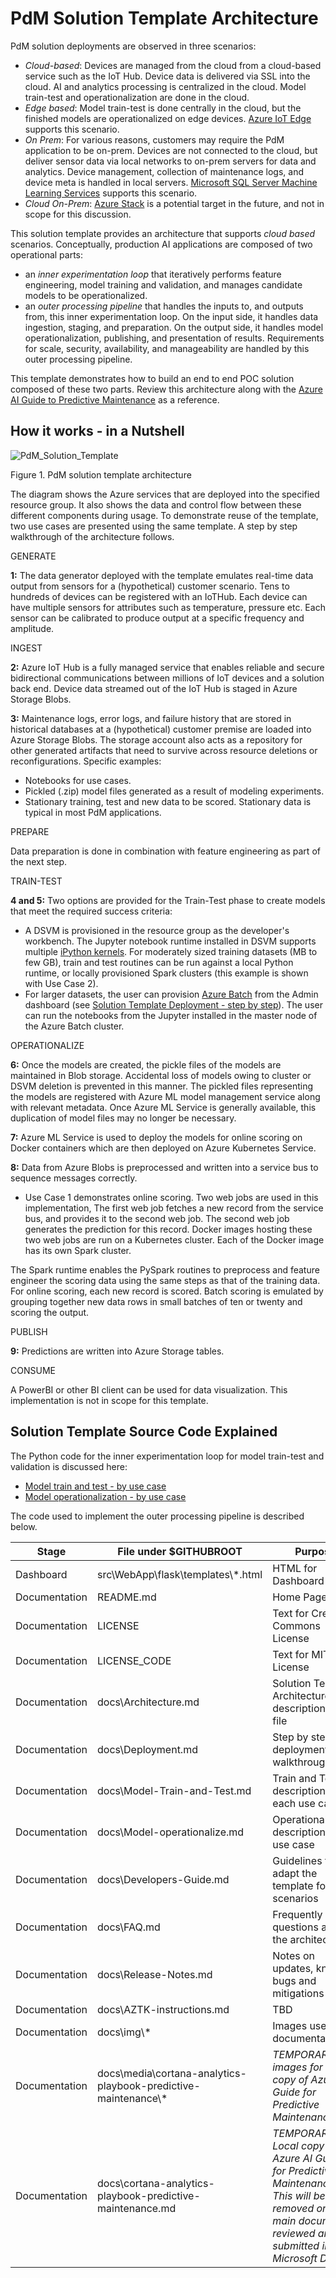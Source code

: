 # PdM Solution Template Architecture

PdM solution deployments are observed in three scenarios:

- _Cloud-based_: Devices are managed from the cloud from a cloud-based service such as the IoT Hub. Device data is delivered via SSL into the cloud. AI and analytics processing is centralized in the cloud. Model train-test and operationalization are done in the cloud.
- _Edge based_: Model train-test is done centrally in the cloud, but the finished models are operationalized on edge devices. [Azure IoT Edge](https://azure.microsoft.com/en-us/services/iot-edge/) supports this scenario.
- _On Prem_: For various reasons, customers may require the PdM application to be on-prem. Devices are not connected to the cloud, but deliver sensor data via local networks to on-prem servers for data and analytics. Device management, collection of maintenance logs, and device meta is handled in local servers. [Microsoft SQL Server Machine Learning Services](https://docs.microsoft.com/en-us/sql/advanced-analytics/what-is-sql-server-machine-learning?view=sql-server-2017) supports this scenario.
- _Cloud On-Prem_: [Azure Stack](https://azure.microsoft.com/en-us/overview/azure-stack/) is a potential target in the future, and not in scope for this discussion. 

This solution template provides an architecture that supports _cloud based_ scenarios. Conceptually, production AI applications are composed of two operational parts:
- an _inner experimentation loop_ that iteratively performs feature engineering, model training and validation, and manages candidate models to be operationalized.
- an _outer processing pipeline_ that handles the inputs to, and outputs from, this inner experimentation loop. On the input side, it handles data ingestion, staging, and preparation. On the output side, it handles model operationalization, publishing, and presentation of results. Requirements for scale, security, availability, and manageability are handled by this outer processing pipeline.

[//]: # (**ONCE THE AI GUIDE IS IN MICROSOFT DOCS, UPDATE THE LINKS BELOW TO HTTP ADDRESS**)

This template demonstrates how to build an end to end POC solution composed of these two parts. Review this architecture along with the [Azure AI Guide to Predictive Maintenance](https://docs.microsoft.com/en-us/azure/machine-learning/team-data-science-process/cortana-analytics-playbook-predictive-maintenance) as a reference.

## How it works - in a Nutshell 

![PdM_Solution_Template](https://github.com/Azure/AI-PredictiveMaintenance/blob/master/docs/img/PdM_Solution_Template.png)

Figure 1. PdM solution template architecture

The diagram shows the Azure services that are deployed into the specified resource group. It also shows the data and control flow between these different components during usage. To demonstrate reuse of the template, two use cases are presented using the same template. A step by step walkthrough of the architecture follows.

GENERATE

**1:** The data generator deployed with the template emulates real-time data output from sensors for a (hypothetical) customer scenario. Tens to hundreds of devices can be registered with an IoTHub. Each device can have multiple sensors for attributes such as temperature, pressure etc. Each sensor can be calibrated to produce output at a specific frequency and amplitude.

INGEST

**2:** Azure IoT Hub is a fully managed service that enables reliable and secure bidirectional communications between millions of IoT devices and a solution back end. Device data streamed out of the IoT Hub is staged in Azure Storage Blobs.

**3:** Maintenance logs, error logs, and failure history that are stored in historical databases at a (hypothetical) customer premise are loaded into Azure Storage Blobs. The storage account also acts as a repository for other generated artifacts that need to survive across resource deletions or reconfigurations. Specific examples:
- Notebooks for use cases.
- Pickled (.zip) model files generated as a result of modeling experiments.
- Stationary training, test and new data to be scored. Stationary data is typical in most PdM applications.

PREPARE

Data preparation is done in combination with feature engineering as part of the next step.

TRAIN-TEST

**4 and 5:** Two options are provided for the Train-Test phase to create models that meet the required success criteria:
 - A DSVM is provisioned in the resource group as the developer's workbench. The Jupyter notebook runtime installed in DSVM supports multiple [iPython kernels](http://jupyter.readthedocs.io/en/latest/projects/kernels.html). For moderately sized training datasets (MB to few GB), train and test routines can be run against a local Python runtime, or locally provisioned Spark clusters (this example is shown with Use Case 2).
- For larger datasets, the user can provision [Azure Batch](https://github.com/Azure/aztk) from the Admin dashboard (see [Solution Template Deployment - step by step](https://github.com/Azure/AI-PredictiveMaintenance/blob/master/docs/Deployment.md)). The user can run the notebooks from the Jupyter installed in the master node of the Azure Batch cluster.

OPERATIONALIZE

**6:** Once the models are created, the pickle files of the models are maintained in Blob storage. Accidental loss of models owing to cluster or DSVM deletion is prevented in this manner. The pickled files representing the models are registered with Azure ML model management service along with relevant metadata. Once Azure ML Service is generally available, this duplication of model files may no longer be necessary.

**7:** Azure ML Service is used to deploy the models for online scoring on Docker containers which are then deployed on Azure Kubernetes Service.

**8:** Data from Azure Blobs is preprocessed and written into a service bus to sequence messages correctly.
- Use Case 1 demonstrates online scoring. Two web jobs are used in this implementation, The first web job fetches a new record from the service bus, and provides it to the second web job. The second web job generates the prediction for this record. Docker images hosting these two web jobs are run on a Kubernetes cluster. Each of the Docker image has its own Spark cluster.

The Spark runtime enables the PySpark routines to preprocess and feature engineer the scoring data using the same steps as that of the training data. For online scoring, each new record is scored. Batch scoring is emulated by grouping together new data rows in small batches of ten or twenty and scoring the output.

PUBLISH

**9:** Predictions are written into Azure Storage tables. 

CONSUME

A PowerBI or other BI client can be used for data visualization. This implementation is not in scope for this template.

## Solution Template Source Code Explained

The Python code for the inner experimentation loop for model train-test and validation is discussed here:
- [Model train and test - by use case](https://github.com/Azure/AI-PredictiveMaintenance/blob/master/docs/Model-Train-Test.md)
- [Model operationalization - by use case](https://github.com/Azure/AI-PredictiveMaintenance/blob/master/docs/Model-Operationalize.md)

The code used to implement the outer processing pipeline is described below.

| Stage | File under $GITHUBROOT | Purpose |
|------------------------|-------|---------|
| Dashboard | src\WebApp\flask\templates\\*.html | HTML for Dashboard UX |
| Documentation | README.md | Home Page |
| Documentation | LICENSE | Text for Creative Commons License |
| Documentation | LICENSE_CODE | Text for MIT License |
| Documentation | docs\Architecture.md | Solution Template Architecture description - this file |
| Documentation | docs\Deployment.md | Step by step deployment walkthrough |
| Documentation | docs\Model-Train-and-Test.md | Train and Test descriptions for each use case |
| Documentation | docs\Model-operationalize.md | Operationalization description by use case |
| Documentation | docs\Developers-Guide.md | Guidelines to adapt the template for new scenarios |
| Documentation | docs\FAQ.md | Frequently asked questions about the architecture |
| Documentation | docs\Release-Notes.md | Notes on updates, known bugs and mitigations |
| Documentation | docs\AZTK-instructions.md | TBD |
| Documentation | docs\img\\* | Images used in documentation |
| Documentation | docs\media\cortana-analytics-playbook-predictive-maintenance\\* | _TEMPORARY - images for local copy of Azure AI Guide for Predictive Maintenance_ |
| Documentation | docs\cortana-analytics-playbook-predictive-maintenance.md | _TEMPORARY - Local copy of Azure AI Guide for Predictive Maintenance. This will be removed once the main document is reviewed and submitted into Microsoft Docs_ |
